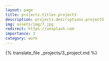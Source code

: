 ```yaml
---
layout: page
title: projects.titles.project3
description: projects.descriptions.project3
img: assets/img/7.jpg
redirect: https://unsplash.com
importance: 3
category: work
---
```


{% translate_file _projects/3_project.md %}
